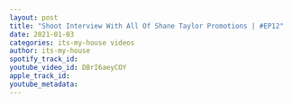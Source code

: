 ```yaml
---
layout: post
title: "Shoot Interview With All Of Shane Taylor Promotions | #EP12"
date: 2021-01-03
categories: its-my-house videos
author: its-my-house
spotify_track_id: 
youtube_video_id: DBrI6aeyCOY
apple_track_id: 
youtube_metadata: 
---
```

